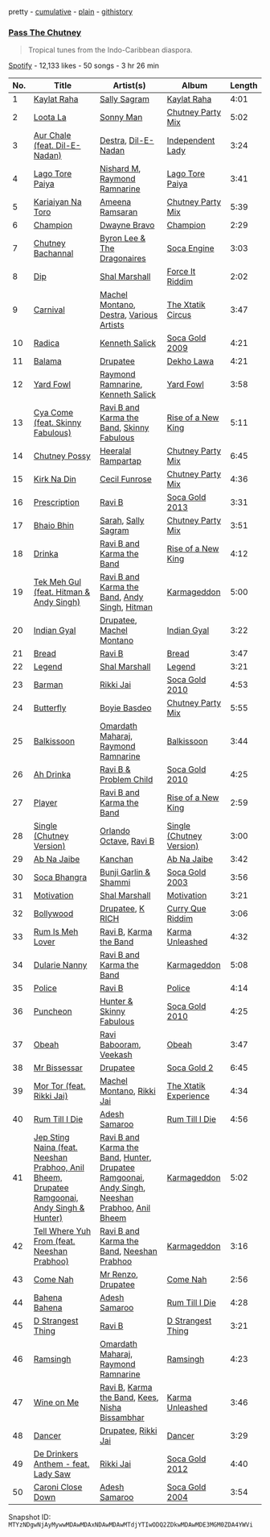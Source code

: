 pretty - [cumulative](/playlists/cumulative/37i9dQZF1DWWXmRdYIgq8J.md) - [plain](/playlists/plain/37i9dQZF1DWWXmRdYIgq8J) - [githistory](https://github.githistory.xyz/mackorone/spotify-playlist-archive/blob/main/playlists/plain/37i9dQZF1DWWXmRdYIgq8J)

### [Pass The Chutney](https://open.spotify.com/playlist/37i9dQZF1DWWXmRdYIgq8J)

> Tropical tunes from the Indo\-Caribbean diaspora.

[Spotify](https://open.spotify.com/user/spotify) - 12,133 likes - 50 songs - 3 hr 26 min

| No. | Title | Artist(s) | Album | Length |
|---|---|---|---|---|
| 1 | [Kaylat Raha](https://open.spotify.com/track/1ynopzLTx72TqrkD9KyZLr) | [Sally Sagram](https://open.spotify.com/artist/3h2YMkiocFuXM0jfTGMNB3) | [Kaylat Raha](https://open.spotify.com/album/3UwRZEzfyvvQ9fvx5DIf7O) | 4:01 |
| 2 | [Loota La](https://open.spotify.com/track/1eVCGigGerjHtN7AWquWWV) | [Sonny Man](https://open.spotify.com/artist/2SbrAYu0L4qMgLntFj5oE6) | [Chutney Party Mix](https://open.spotify.com/album/6W123r77NOcUmX0SVAk8FW) | 5:02 |
| 3 | [Aur Chale \(feat\. Dil\-E\-Nadan\)](https://open.spotify.com/track/0rqf6vbpvLhynNJz6ya5zG) | [Destra](https://open.spotify.com/artist/0xMFjTpcN1zaf1ZU5NaNmk), [Dil\-E\-Nadan](https://open.spotify.com/artist/34B244yve10xAS2LK6VknY) | [Independent Lady](https://open.spotify.com/album/5MX7SERtmC5ObbiWxgVhKb) | 3:24 |
| 4 | [Lago Tore Paiya](https://open.spotify.com/track/30QugxPxe1wtt7e7o0yoQz) | [Nishard M](https://open.spotify.com/artist/6z6RdNPFBjmUIsstVgTzqi), [Raymond Ramnarine](https://open.spotify.com/artist/4Mn7PxD4YaodFxdDokVveI) | [Lago Tore Paiya](https://open.spotify.com/album/3LfDkwVOjVBEqFexB1va1i) | 3:41 |
| 5 | [Kariaiyan Na Toro](https://open.spotify.com/track/63dPUEVIPdpwhML1EVS4CX) | [Ameena Ramsaran](https://open.spotify.com/artist/13oaDW0k8DbnU6HJ4n7I3v) | [Chutney Party Mix](https://open.spotify.com/album/6W123r77NOcUmX0SVAk8FW) | 5:39 |
| 6 | [Champion](https://open.spotify.com/track/6AxialEjIE7B74QNAs1PGu) | [Dwayne Bravo](https://open.spotify.com/artist/6ojv0aS0qisHLi5IgYowXI) | [Champion](https://open.spotify.com/album/3LWQqkmaprr7Zf2LUnB9Mn) | 2:29 |
| 7 | [Chutney Bachannal](https://open.spotify.com/track/0TNFNPM8DtDuzQtak9FirP) | [Byron Lee & The Dragonaires](https://open.spotify.com/artist/1akUOJhf77cbKJveLHgxpy) | [Soca Engine](https://open.spotify.com/album/5wfAK9kuhW8WcVjr5eiKGv) | 3:03 |
| 8 | [Dip](https://open.spotify.com/track/2NWKeFC8heQQ9AkxctKN4X) | [Shal Marshall](https://open.spotify.com/artist/7mds6P3MvNyCg7l2QFpx6d) | [Force It Riddim](https://open.spotify.com/album/1846aL6BF1twe5PHfT1pha) | 2:02 |
| 9 | [Carnival](https://open.spotify.com/track/1onPy0sa2R4jqSx5zFlEff) | [Machel Montano](https://open.spotify.com/artist/6wxP7SSzfvi21Cnl8JicdQ), [Destra](https://open.spotify.com/artist/0xMFjTpcN1zaf1ZU5NaNmk), [Various Artists](https://open.spotify.com/artist/0LyfQWJT6nXafLPZqxe9Of) | [The Xtatik Circus](https://open.spotify.com/album/0wxyLnJUJM3KvrDMnECo7I) | 3:47 |
| 10 | [Radica](https://open.spotify.com/track/2IiLuq9XbkC2JzbZM4QO22) | [Kenneth Salick](https://open.spotify.com/artist/6SmabcvkBcB2lpaQn3EdN6) | [Soca Gold 2009](https://open.spotify.com/album/7cuPfx45vZRitCnf6mIpra) | 4:21 |
| 11 | [Balama](https://open.spotify.com/track/3Zw2VFaqvZAkn1uMKX9jKe) | [Drupatee](https://open.spotify.com/artist/7d41HV53Mpqmn3DBacKaEd) | [Dekho Lawa](https://open.spotify.com/album/0NhPsvgyL8J66KKggFU2KR) | 4:21 |
| 12 | [Yard Fowl](https://open.spotify.com/track/6YOozIEU54Llwp9nXczxBW) | [Raymond Ramnarine](https://open.spotify.com/artist/4Mn7PxD4YaodFxdDokVveI), [Kenneth Salick](https://open.spotify.com/artist/6SmabcvkBcB2lpaQn3EdN6) | [Yard Fowl](https://open.spotify.com/album/66OX7dotLuIJuR5XOcrGEr) | 3:58 |
| 13 | [Cya Come \(feat\. Skinny Fabulous\)](https://open.spotify.com/track/1WXJZK7uTn3iRrbfaXYZ6n) | [Ravi B and Karma the Band](https://open.spotify.com/artist/0f2Ro30PphxH8JaXsr2fFC), [Skinny Fabulous](https://open.spotify.com/artist/56BHYURgbka2nQbBy8XZ3x) | [Rise of a New King](https://open.spotify.com/album/47ZPIYAGwct5LotU50oetq) | 5:11 |
| 14 | [Chutney Possy](https://open.spotify.com/track/18WPeo6KhokOa8ByGLf1ee) | [Heeralal Rampartap](https://open.spotify.com/artist/314CfLhAljnYV6PBjTTdsK) | [Chutney Party Mix](https://open.spotify.com/album/6W123r77NOcUmX0SVAk8FW) | 6:45 |
| 15 | [Kirk Na Din](https://open.spotify.com/track/5CHZlrPJRkmNVfzMyqt3mT) | [Cecil Funrose](https://open.spotify.com/artist/3wRM9dajPobZCh8VKpRxhR) | [Chutney Party Mix](https://open.spotify.com/album/6W123r77NOcUmX0SVAk8FW) | 4:36 |
| 16 | [Prescription](https://open.spotify.com/track/4LKcY2x9F64lJmr3qeNhBm) | [Ravi B](https://open.spotify.com/artist/6r9ZI8cFoP2cbszW50tdJj) | [Soca Gold 2013](https://open.spotify.com/album/3P4NsDb4H3rL9YSiLoFuSS) | 3:31 |
| 17 | [Bhaio Bhin](https://open.spotify.com/track/0FNWncnBxzqcxMlpGCf6mI) | [Sarah](https://open.spotify.com/artist/33Gx2JOUU4jrmRhjxwaOxb), [Sally Sagram](https://open.spotify.com/artist/3h2YMkiocFuXM0jfTGMNB3) | [Chutney Party Mix](https://open.spotify.com/album/6W123r77NOcUmX0SVAk8FW) | 3:51 |
| 18 | [Drinka](https://open.spotify.com/track/47Q0sApPOOLeEKzUKFeXu9) | [Ravi B and Karma the Band](https://open.spotify.com/artist/0f2Ro30PphxH8JaXsr2fFC) | [Rise of a New King](https://open.spotify.com/album/47ZPIYAGwct5LotU50oetq) | 4:12 |
| 19 | [Tek Meh Gul \(feat\. Hitman & Andy Singh\)](https://open.spotify.com/track/76bp1DQTIHFWdWGFc9yOyz) | [Ravi B and Karma the Band](https://open.spotify.com/artist/0f2Ro30PphxH8JaXsr2fFC), [Andy Singh](https://open.spotify.com/artist/3EyhGbKjTvUKakWogowSiz), [Hitman](https://open.spotify.com/artist/7v1sbPiulgV8DjbanWz8VG) | [Karmageddon](https://open.spotify.com/album/7IvdAbaAIemMYVDljaCiEc) | 5:00 |
| 20 | [Indian Gyal](https://open.spotify.com/track/0Gwrr6kSMTbKoDhyNZPgY0) | [Drupatee](https://open.spotify.com/artist/7d41HV53Mpqmn3DBacKaEd), [Machel Montano](https://open.spotify.com/artist/6wxP7SSzfvi21Cnl8JicdQ) | [Indian Gyal](https://open.spotify.com/album/2XwOXmK2KAUVSXulFIqymD) | 3:22 |
| 21 | [Bread](https://open.spotify.com/track/5AGqmpRFDY5cD1LftIoa2X) | [Ravi B](https://open.spotify.com/artist/6r9ZI8cFoP2cbszW50tdJj) | [Bread](https://open.spotify.com/album/4Fz4hTJSQHTJmTozmkvCN5) | 3:47 |
| 22 | [Legend](https://open.spotify.com/track/6e5mgv3aosMtxjI15UssZp) | [Shal Marshall](https://open.spotify.com/artist/7mds6P3MvNyCg7l2QFpx6d) | [Legend](https://open.spotify.com/album/3t4xXfaFVDuqArHeCl2P2R) | 3:21 |
| 23 | [Barman](https://open.spotify.com/track/4luG5N7yt5gV41Z2pzgtsu) | [Rikki Jai](https://open.spotify.com/artist/1DsXYGSDoSk6szKIVl9fnd) | [Soca Gold 2010](https://open.spotify.com/album/62Lj4znCqFpTXgbtiGPGW1) | 4:53 |
| 24 | [Butterfly](https://open.spotify.com/track/6Xz4fhzvk63Dq9E9DYV8rP) | [Boyie Basdeo](https://open.spotify.com/artist/0pvWvE1P4HYC578HJaF50c) | [Chutney Party Mix](https://open.spotify.com/album/6W123r77NOcUmX0SVAk8FW) | 5:55 |
| 25 | [Balkissoon](https://open.spotify.com/track/2tx8gLbf1Iy7GbgV6vFl57) | [Omardath Maharaj](https://open.spotify.com/artist/2ucwlWOsuVNoYQbVswk9Sz), [Raymond Ramnarine](https://open.spotify.com/artist/4Mn7PxD4YaodFxdDokVveI) | [Balkissoon](https://open.spotify.com/album/0CpGJQDsla57RlmVUMahfy) | 3:44 |
| 26 | [Ah Drinka](https://open.spotify.com/track/5wIyeEZbS6mufivybplOEw) | [Ravi B & Problem Child](https://open.spotify.com/artist/4bdt4Twty5nZAjR3WsnzNg) | [Soca Gold 2010](https://open.spotify.com/album/62Lj4znCqFpTXgbtiGPGW1) | 4:25 |
| 27 | [Player](https://open.spotify.com/track/3csfBEXjBNWz5FsKHyPsG8) | [Ravi B and Karma the Band](https://open.spotify.com/artist/0f2Ro30PphxH8JaXsr2fFC) | [Rise of a New King](https://open.spotify.com/album/47ZPIYAGwct5LotU50oetq) | 2:59 |
| 28 | [Single \(Chutney Version\)](https://open.spotify.com/track/25uIi1sQkkc1cMe8IysPhG) | [Orlando Octave](https://open.spotify.com/artist/3bJ6gnTDrlHSMszDydll2L), [Ravi B](https://open.spotify.com/artist/6r9ZI8cFoP2cbszW50tdJj) | [Single \(Chutney Version\)](https://open.spotify.com/album/7txbcoI2acsjixuAmmAeKS) | 3:00 |
| 29 | [Ab Na Jaibe](https://open.spotify.com/track/42jxQLPSuH6OMrkDhPiWkE) | [Kanchan](https://open.spotify.com/artist/20LxVmOnMzPm716JTA7XKi) | [Ab Na Jaibe](https://open.spotify.com/album/2n5A0bEoYkn8q3wm6cc75q) | 3:42 |
| 30 | [Soca Bhangra](https://open.spotify.com/track/1hEDFirSFxTFM4p6FHbSL5) | [Bunji Garlin & Shammi](https://open.spotify.com/artist/6EE3XVTI99bu42FHGzTziR) | [Soca Gold 2003](https://open.spotify.com/album/5Eg7rfQh9NtDvffZ1yyyyP) | 3:56 |
| 31 | [Motivation](https://open.spotify.com/track/0WYb24evCLcxM68UKSAL6I) | [Shal Marshall](https://open.spotify.com/artist/7mds6P3MvNyCg7l2QFpx6d) | [Motivation](https://open.spotify.com/album/0rOjGQxlQiNdFOzG30pCyX) | 3:21 |
| 32 | [Bollywood](https://open.spotify.com/track/70zwaLKQHTsfnpopKJ8RZN) | [Drupatee](https://open.spotify.com/artist/7d41HV53Mpqmn3DBacKaEd), [K RICH](https://open.spotify.com/artist/4APcCG1bHmbxwPjbEQ6YQA) | [Curry Que Riddim](https://open.spotify.com/album/3HzvqUiLh4iJD6TB096WLo) | 3:06 |
| 33 | [Rum Is Meh Lover](https://open.spotify.com/track/3KJotqUtXAGkgd97zVEQM4) | [Ravi B](https://open.spotify.com/artist/6r9ZI8cFoP2cbszW50tdJj), [Karma the Band](https://open.spotify.com/artist/52MoRnO0o1FgFRlFrNhc4E) | [Karma Unleashed](https://open.spotify.com/album/1Cq2RuKjDlOEobzvKpnPPc) | 4:32 |
| 34 | [Dularie Nanny](https://open.spotify.com/track/401Vo3JWnHujTwe1HG6ofn) | [Ravi B and Karma the Band](https://open.spotify.com/artist/0f2Ro30PphxH8JaXsr2fFC) | [Karmageddon](https://open.spotify.com/album/7IvdAbaAIemMYVDljaCiEc) | 5:08 |
| 35 | [Police](https://open.spotify.com/track/68YxGoLU3ahf6fg0Y36OXX) | [Ravi B](https://open.spotify.com/artist/6r9ZI8cFoP2cbszW50tdJj) | [Police](https://open.spotify.com/album/6yQzV3QWccKKNZznWMLkAJ) | 4:14 |
| 36 | [Puncheon](https://open.spotify.com/track/25AglYxsUwF2I1G506jOQZ) | [Hunter & Skinny Fabulous](https://open.spotify.com/artist/3oqsqsVc5IxwU2hX7qFSNM) | [Soca Gold 2010](https://open.spotify.com/album/62Lj4znCqFpTXgbtiGPGW1) | 4:25 |
| 37 | [Obeah](https://open.spotify.com/track/63L6PQnx0IZnYzC6OOxskn) | [Ravi Babooram](https://open.spotify.com/artist/53XwITiWYQMEoBE0sGqDZq), [Veekash](https://open.spotify.com/artist/50u1YYfkoHXdbka6mc0IBR) | [Obeah](https://open.spotify.com/album/2TpAmI2KjKOO5LjEFhlRFe) | 3:47 |
| 38 | [Mr Bissessar](https://open.spotify.com/track/0Jj7sZ5QmuYh7kB8vxYEo8) | [Drupatee](https://open.spotify.com/artist/7d41HV53Mpqmn3DBacKaEd) | [Soca Gold 2](https://open.spotify.com/album/67tWcKDetfKQS7o3sLV71y) | 6:45 |
| 39 | [Mor Tor \(feat\. Rikki Jai\)](https://open.spotify.com/track/3bmJVnAl031qUqToopD8xg) | [Machel Montano](https://open.spotify.com/artist/6wxP7SSzfvi21Cnl8JicdQ), [Rikki Jai](https://open.spotify.com/artist/1DsXYGSDoSk6szKIVl9fnd) | [The Xtatik Experience](https://open.spotify.com/album/1A16ile1jSMMEhMvoRH0WN) | 4:34 |
| 40 | [Rum Till I Die](https://open.spotify.com/track/5PTDSq4XPr4EQBhsCA8CKQ) | [Adesh Samaroo](https://open.spotify.com/artist/3Z2PCgLmSRet1U0gP0wD9r) | [Rum Till I Die](https://open.spotify.com/album/0cJYhcoXcJOqlBpa7BOUTW) | 4:56 |
| 41 | [Jep Sting Naina \(feat\. Neeshan Prabhoo, Anil Bheem, Drupatee Ramgoonai, Andy Singh & Hunter\)](https://open.spotify.com/track/2zVidr0TGBdC3E0QzjBzWU) | [Ravi B and Karma the Band](https://open.spotify.com/artist/0f2Ro30PphxH8JaXsr2fFC), [Hunter](https://open.spotify.com/artist/68iG5R3a6uBj7F5m4Ek28d), [Drupatee Ramgoonai](https://open.spotify.com/artist/0b2BvPLwaxjE6lFfwhkpGs), [Andy Singh](https://open.spotify.com/artist/3EyhGbKjTvUKakWogowSiz), [Neeshan Prabhoo](https://open.spotify.com/artist/6cqqpiOe197K2rEGTzEsIs), [Anil Bheem](https://open.spotify.com/artist/3kK0b5R9P49eBNFgKO4gQV) | [Karmageddon](https://open.spotify.com/album/7IvdAbaAIemMYVDljaCiEc) | 5:02 |
| 42 | [Tell Where Yuh From \(feat\. Neeshan Prabhoo\)](https://open.spotify.com/track/1mr68zqTjj5tHRVUkSyGfa) | [Ravi B and Karma the Band](https://open.spotify.com/artist/0f2Ro30PphxH8JaXsr2fFC), [Neeshan Prabhoo](https://open.spotify.com/artist/6cqqpiOe197K2rEGTzEsIs) | [Karmageddon](https://open.spotify.com/album/7IvdAbaAIemMYVDljaCiEc) | 3:16 |
| 43 | [Come Nah](https://open.spotify.com/track/61Ahf0qU7kONJ5Op42e8Kd) | [Mr Renzo](https://open.spotify.com/artist/0KScp699akXe713AEh7qzp), [Drupatee](https://open.spotify.com/artist/7d41HV53Mpqmn3DBacKaEd) | [Come Nah](https://open.spotify.com/album/271vwoxZzpWcXdqQtu44Tr) | 2:56 |
| 44 | [Bahena Bahena](https://open.spotify.com/track/2liG0SM5NNVNkHkGU3tdeZ) | [Adesh Samaroo](https://open.spotify.com/artist/3Z2PCgLmSRet1U0gP0wD9r) | [Rum Till I Die](https://open.spotify.com/album/0cJYhcoXcJOqlBpa7BOUTW) | 4:28 |
| 45 | [D Strangest Thing](https://open.spotify.com/track/2wlAJhE9mCJH0SMRdp1FI3) | [Ravi B](https://open.spotify.com/artist/6r9ZI8cFoP2cbszW50tdJj) | [D Strangest Thing](https://open.spotify.com/album/2eZC9IeygOHih0TWz4WfHO) | 3:21 |
| 46 | [Ramsingh](https://open.spotify.com/track/08D1EW2hCySkDVfr86E5lm) | [Omardath Maharaj](https://open.spotify.com/artist/2ucwlWOsuVNoYQbVswk9Sz), [Raymond Ramnarine](https://open.spotify.com/artist/4Mn7PxD4YaodFxdDokVveI) | [Ramsingh](https://open.spotify.com/album/7IAzgQeohs1L7CvNPmxJYz) | 4:23 |
| 47 | [Wine on Me](https://open.spotify.com/track/1AWYz94FX04hFocOxUwqFz) | [Ravi B](https://open.spotify.com/artist/6r9ZI8cFoP2cbszW50tdJj), [Karma the Band](https://open.spotify.com/artist/52MoRnO0o1FgFRlFrNhc4E), [Kees](https://open.spotify.com/artist/1gosPmtnE4fZcPbQb6QjTM), [Nisha Bissambhar](https://open.spotify.com/artist/5zaF9yRIWE1zhToYvdzwRn) | [Karma Unleashed](https://open.spotify.com/album/1Cq2RuKjDlOEobzvKpnPPc) | 3:46 |
| 48 | [Dancer](https://open.spotify.com/track/2Zv52oKtfmYBt0EXO686bj) | [Drupatee](https://open.spotify.com/artist/7d41HV53Mpqmn3DBacKaEd), [Rikki Jai](https://open.spotify.com/artist/1DsXYGSDoSk6szKIVl9fnd) | [Dancer](https://open.spotify.com/album/5S3Q83egN0XOOyMB0sCEHO) | 3:29 |
| 49 | [De Drinkers Anthem \- feat\. Lady Saw](https://open.spotify.com/track/106Qgd9zMm4hERhaksBOac) | [Rikki Jai](https://open.spotify.com/artist/1DsXYGSDoSk6szKIVl9fnd) | [Soca Gold 2012](https://open.spotify.com/album/5JziDSTQ399rrYnzzphTF0) | 4:40 |
| 50 | [Caroni Close Down](https://open.spotify.com/track/3dp0iCmm69qmzRROlU7oIX) | [Adesh Samaroo](https://open.spotify.com/artist/3Z2PCgLmSRet1U0gP0wD9r) | [Soca Gold 2004](https://open.spotify.com/album/79Q0kAtL1vFy2waaWO4h7c) | 3:54 |

Snapshot ID: `MTYzNDgwNjAyMywwMDAwMDAxNDAwMDAwMTdjYTIwODQ2ZDkwMDAwMDE3MGM0ZDA4YWVi`